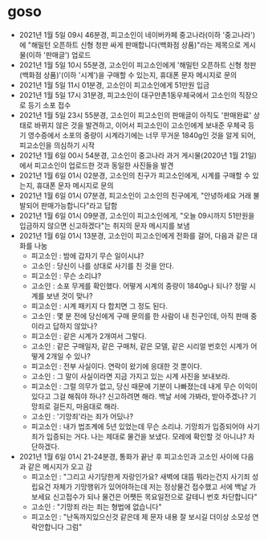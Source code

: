 # goso

- 2021년 1월 5일 09시 46분경, 피고소인이 네이버카페 중고나라(이하 '중고나라')에 "해밀턴 오픈하트 신형 청판 싸게 판매합니다(백화점 상품)"라는 제목으로 게시물(이하 '판매글') 업로드
- 2021년 1월 5일 10시 55분경, 고소인이 피고소인에게 '해밀턴 오픈하트 신형 청판(백화점 상품)'(이하 '시계')을 구매할 수 있는지, 휴대폰 문자 메시지로 문의
- 2021년 1월 5일 11시 01분경, 고소인이 피고소인에게 51만원 입금
- 2021년 1월 5일 17시 31분경, 피고소인이 대구만촌1동우체국에서 고소인의 직장으로 등기 소포 접수
- 2021년 1월 5일 23시 55분경, 고소인이 피고소인의 판매글이 아직도 '판매완료' 상태로 바뀌지 않은 것을 발견하고, 이어서 피고소인이 고소인에게 보내준 우체국 등기 영수증에서 소포의 중량이 시계라기에는 너무 무거운 1840g인 것을 알게 되어, 피고소인을 의심하기 시작
- 2021년 1월 6일 00시 54분경, 고소인이 중고나라 과거 게시물(2020년 1월 21일)에서 피고소인이 업로드한 것과 동일한 사진들을 발견
- 2021년 1월 6일 01시 02분경, 고소인의 친구가 피고소인에게, 시계를 구매할 수 있는지, 휴대폰 문자 메시지로 문의
- 2021년 1월 6일 01시 07분경, 피고소인이 고소인의 친구에게, "안녕하세요 거래 불발되어 판매가능합니다"라고 답함
- 2021년 1월 6일 01시 09분경, 고소인이 피고소인에게, "오늘 09시까지 51만원을 입금하지 않으면 신고하겠다"는 취지의 문자 메시지를 보냄
- 2021년 1월 6일 01시 13분경, 고소인이 피고소인에게 전화를 걸어, 다음과 같은 대화를 나눔
  - 피고소인 : 밤에 갑자기 무슨 일이시냐?
  - 고소인 : 당신이 나를 상대로 사기를 친 것을 안다. 
  - 피고소인 : 무슨 소리냐?
  - 고소인 : 소포 무게를 확인했다. 어떻게 시계의 중량이 1840g나 되나? 정말 시계를 보낸 것이 맞나?
  - 피고소인 : 시계 패키지 다 합치면 그 정도 된다.
  - 고소인 : 몇 분 전에 당신에게 구매 문의를 한 사람이 내 친구인데, 아직 판매 중이라고 답하지 않았나?
  - 피고소인 : 같은 시계가 2개여서 그렇다.
  - 고소인 : 같은 구매일자, 같은 구매처, 같은 모델, 같은 시리얼 번호인 시계가 어떻게 2개일 수 있나?
  - 피고소인 : 전부 사실이다. 연락이 왔기에 응대한 것 뿐이다.
  - 고소인 : 그 말이 사실이라면 지금 가지고 있는 시계 사진을 보내보라.
  - 피고소인 : 그럴 의무가 없고, 당신 때문에 기분이 나빠졌는데 내게 무슨 이익이 있다고 그걸 해줘야 하나? 신고하려면 해라. 백날 서에 가봐라, 받아주겠나? 기망죄로 걸든지, 마음대로 해라.
  - 고소인 : '기망죄'라는 죄가 어딨나?
  - 피고소인 : 내가 법조계에 5년 있었는데 무슨 소리냐. 기망죄가 입증되어야 사기죄가 입증되는 거다. 나는 제대로 물건을 보냈다. 모레에 확인할 것 아니냐? 차단하겠다.
- 2021년 1월 6일 01시 21-24분경, 통화가 끝난 후 피고소인과 고소인 사이에 다음과 같은 메시지가 오고 감
  - 피고소인 : "그리고 사기당한게 자랑인가요? 새벽에 대뜸 뭐라는건지 사기죄 성립요건 자체가 기망행위가 있어야하는데 저는 정상물건 접수했고 서에 백날 가보세요 신고접수가 되나 물건은 어쨋든 목요일전으로 갈테니 번호 차단합니다"
  - 고소인 : "기망죄 라는 죄는 형법에 없습니다"
  - 피고소인 : "난독까지있으신것 같은데 제 문자 내용 잘 보시길 더이상 소모성 연락안합니다 그럼"
